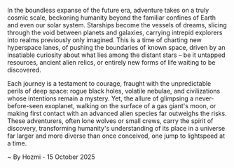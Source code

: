 
In the boundless expanse of the future era, adventure takes on a truly cosmic scale, beckoning humanity beyond the familiar confines of Earth and even our solar system. Starships become the vessels of dreams, slicing through the void between planets and galaxies, carrying intrepid explorers into realms previously only imagined. This is a time of charting new hyperspace lanes, of pushing the boundaries of known space, driven by an insatiable curiosity about what lies among the distant stars – be it untapped resources, ancient alien relics, or entirely new forms of life waiting to be discovered.

Each journey is a testament to courage, fraught with the unpredictable perils of deep space: rogue black holes, volatile nebulae, and civilizations whose intentions remain a mystery. Yet, the allure of glimpsing a never-before-seen exoplanet, walking on the surface of a gas giant's moon, or making first contact with an advanced alien species far outweighs the risks. These adventurers, often lone wolves or small crews, carry the spirit of discovery, transforming humanity's understanding of its place in a universe far larger and more diverse than once conceived, one jump to lightspeed at a time.

~ By Hozmi - 15 October 2025

